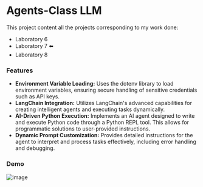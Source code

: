 # Agents-Class LLM
This project content all the projects corresponding to my work done:
- Laboratory 6 
- Laboratory 7 ⬅️
- Laboratory 8

### Features

- **Environment Variable Loading:** Uses the dotenv library to load environment variables, ensuring secure handling of sensitive credentials such as API keys.
- **LangChain Integration:** Utilizes LangChain's advanced capabilities for creating intelligent agents and executing tasks dynamically.
- **AI-Driven Python Execution:** Implements an AI agent designed to write and execute Python code through a Python REPL tool. This allows for programmatic solutions to user-provided instructions.
- **Dynamic Prompt Customization:** Provides detailed instructions for the agent to interpret and process tasks effectively, including error handling and debugging.

### Demo

![image](https://github.com/user-attachments/assets/ce9b8b49-abe6-4451-a5af-181c6b846c90)

